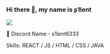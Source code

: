 ### Hi there 👋, my name is ʂ1lent
![](https://media.discordapp.net/attachments/1018618008391925884/1140737053412298843/zonae3.gif)

💬 Discord Name - s1lent6333


Skills: REACT / JS / HTML / CSS / JAVA





